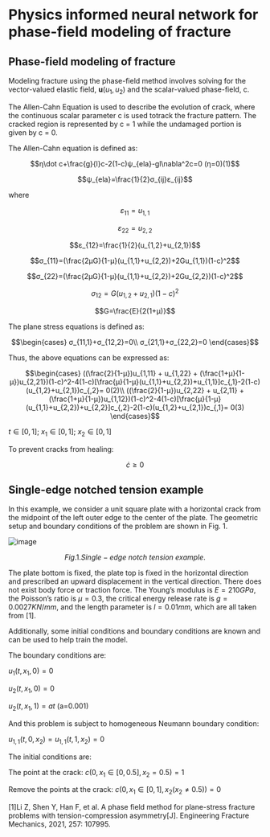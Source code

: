 # Physics informed neural network for phase-field modeling of fracture

## Phase-field modeling of fracture
Modeling fracture using the phase-field method involves solving for the vector-valued elastic field, <b>u</b>$(u_{1},u_{2})$ and the scalar-valued phase-field, c.

The Allen-Cahn Equation is used to describe the evolution of crack, where the continuous scalar parameter c is used totrack the fracture pattern. The cracked region is represented by c = 1 while the undamaged portion is given by c = 0. 

The Allen-Cahn equation is defined as: 

$$η\dot c+\frac{g}{l}c-2(1-c)ψ_{ela}-gl\nabla^2c=0  (η=0)(1)$$    

$$ψ_{ela}=\frac{1}{2}σ_{ij}ε_{ij}$$

where 

$$ε_{11}=u_{1,1}$$

$$ε_{22}=u_{2,2}$$

$$ε_{12}=\frac{1}{2}(u_{1,2}+u_{2,1})$$

$$σ_{11}=(\frac{2μG}{1-μ}(u_{1,1}+u_{2,2})+2Gu_{1,1})(1-c)^2$$

$$σ_{22}=(\frac{2μG}{1-μ}(u_{1,1}+u_{2,2})+2Gu_{2,2})(1-c)^2$$

$$σ_{12}=G(u_{1,2}+u_{2,1})(1-c)^2$$

$$G=\frac{E}{2(1+μ)}$$

The plane stress equations is defined as:

$$\begin{cases}
σ_{11,1}+σ_{12,2}=0\\
σ_{21,1}+σ_{22,2}=0
\end{cases}$$

Thus, the above equations can be expressed as:

$$\begin{cases}
((\frac{2}{1-μ})u_{1,11} + u_{1,22} + (\frac{1+μ}{1-μ})u_{2,21})(1-c)^2-4(1-c)[\frac{μ}{1-μ}(u_{1,1}+u_{2,2})+u_{1,1}]c_{,1}-2(1-c)(u_{1,2}+u_{2,1})c_{,2}= 0(2)\\
((\frac{2}{1-μ})u_{2,22} + u_{2,11} + (\frac{1+μ}{1-μ})u_{1,12})(1-c)^2-4(1-c)[\frac{μ}{1-μ}(u_{1,1}+u_{2,2})+u_{2,2}]c_{,2}-2(1-c)(u_{1,2}+u_{2,1})c_{,1}= 0(3)
\end{cases}$$

$t\in[0,1]$; $x_{1}\in[0,1]$; $x_{2}\in[0,1]$ 

To prevent cracks from healing:

$$\dot c ≥ 0$$

## Single-edge notched tension example
In this example, we consider a unit square plate with a horizontal crack from the midpoint of the left outer edge to the center of the plate.
The geometric setup and boundary conditions of the problem are shown in Fig. 1.

![image](https://github.com/QinghuiXiao/PF_PINN/assets/138593048/4f94e13a-3d36-449b-bbfc-3475cd2873c4)

$$Fig. 1. Single-edge~notch~tension~example.$$

The plate bottom is fixed, the plate top is fixed in the horizontal direction and prescribed an upward displacement in the vertical direction. There does not exist body force or traction force. The Young’s modulus is $E=210GPa$, the Poisson’s ratio is $μ=0.3$, the critical energy release rate is $g=0.0027 KN/mm$, and the length parameter is $l=0.01mm$, which are all taken from [1]. 

Additionally, some initial conditions and boundary conditions are known and can be used to help train the model.  

The boundary conditions are:

$u_{1}(t,x_{1},0)=0$  

$u_{2}(t,x_{1},0)=0$   

$u_{2}(t,x_{1},1)=at$  (a=0.001)

And this problem is subject to homogeneous Neumann boundary condition:

$u_{1,1}(t,0,x_{2})= u_{1,1}(t,1,x_{2})=0$ 

The initial conditions are:

The point at the crack: $c(0,x_{1}\in[0,0.5],x_{2}=0.5)=1$

Remove the points at the crack: $c(0,x_{1}\in[0,1],x_{2}(x_{2}\neq0.5))=0$

  
[1]Li Z, Shen Y, Han F, et al. A phase field method for plane-stress fracture problems with tension-compression asymmetry[J]. Engineering Fracture Mechanics, 2021, 257: 107995.
